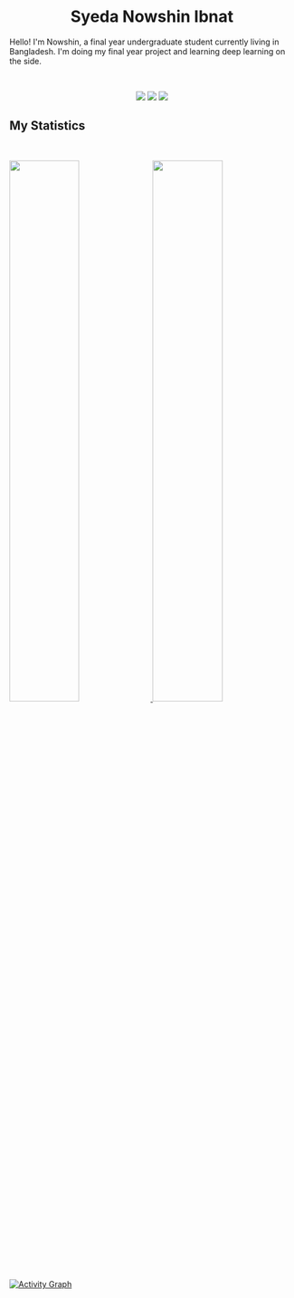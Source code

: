 <h1 align="center">
  <b>Syeda Nowshin Ibnat</b>
</h1>

Hello! I'm Nowshin, a final year undergraduate student currently living in Bangladesh. 
I'm doing my final year project and learning deep learning on the side.

<br>

<p>
<div align="center">
  <img src="https://img.shields.io/badge/-Python-98b982?style=for-the-badge&logo=python&logoColor=98b982&labelColor=282828">
  <img src="https://img.shields.io/badge/-HTML-c58545?style=for-the-badge&logo=html5&logoColor=c58545&labelColor=282828">
  <img src="https://img.shields.io/badge/-CSS-d1a01f?style=for-the-badge&logo=css3&logoColor=d1a01f&labelColor=282828">
  
</div>
</p>


## My Statistics

<br/>
<p align="left">
  <a href="https://nowshin.dev/">
  <img width="49.5%" src="https://github-readme-stats.vercel.app/api?username=nowshin&show_icons=true&theme=gruvbox&hide_border=true" />
    <img width="49.5%" src="https://github-readme-streak-stats.herokuapp.com/?user=abhigyantrips&theme=gruvbox&hide_border=true" />
  </a>
</p>
<br>

[![Activity Graph](https://activity-graph.herokuapp.com/graph?username=nowshin1077&custom_title=Nowshin%20Trips's%20Contribution%20Graph&theme=gruvbox&bg_color=282828&hide_border=true&line=d1a01f&point=c58545)](https://abhigyantrips.dev)





